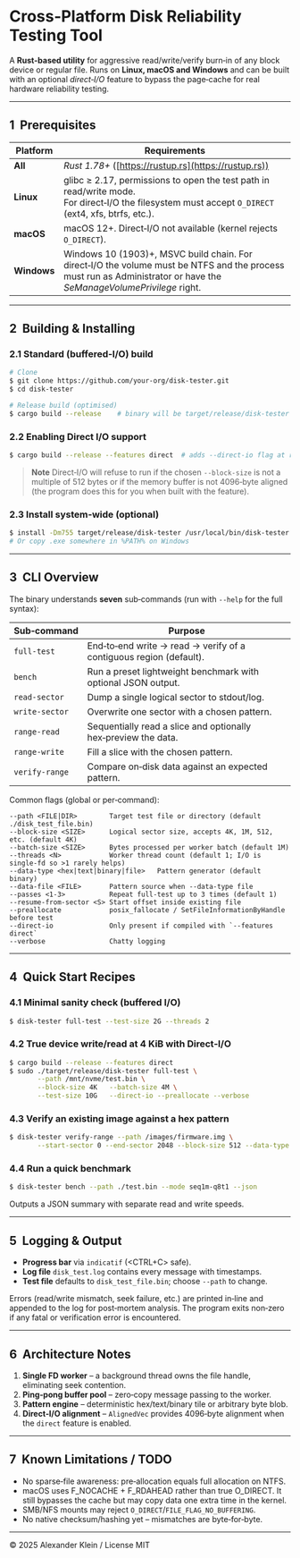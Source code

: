 # Cross‑Platform Disk Reliability Testing Tool

A **Rust-based utility** for aggressive read/write/verify burn‑in of any block device or regular file. Runs on **Linux, macOS and Windows** and can be built with an optional *direct‑I/O* feature to bypass the page‑cache for real hardware reliability testing.

---

## 1  Prerequisites

| Platform    | Requirements                                                                                                                                                        |
| ----------- | ------------------------------------------------------------------------------------------------------------------------------------------------------------------- |
| **All**     | *Rust 1.78+* ([https://rustup.rs](https://rustup.rs))                                                                                                               |
| **Linux**   | glibc ≥ 2.17, permissions to open the test path in read/write mode. <br>For direct‑I/O the filesystem must accept `O_DIRECT` (ext4, xfs, btrfs, etc.).              |
| **macOS**   | macOS 12+. Direct‑I/O not available (kernel rejects `O_DIRECT`).                                                                                                    |
| **Windows** | Windows 10 (1903)+, MSVC build chain. For direct‑I/O the volume must be NTFS and the process must run as Administrator or have the *SeManageVolumePrivilege* right. |

---

## 2  Building & Installing

### 2.1 Standard (buffered‑I/O) build

```bash
# Clone
$ git clone https://github.com/your-org/disk‑tester.git
$ cd disk‑tester

# Release build (optimised)
$ cargo build --release    # binary will be target/release/disk-tester
```

### 2.2 Enabling Direct I/O support

```bash
$ cargo build --release --features direct  # adds --direct-io flag at runtime
```

> **Note**  Direct‑I/O will refuse to run if the chosen `--block-size` is not a multiple of 512 bytes or if the memory buffer is not 4096‑byte aligned (the program does this for you when built with the feature).

### 2.3 Install system‑wide (optional)

```bash
$ install -Dm755 target/release/disk-tester /usr/local/bin/disk-tester   # Linux & macOS
# Or copy .exe somewhere in %PATH% on Windows
```

---

## 3  CLI Overview

The binary understands **seven** sub‑commands (run with `--help` for the full syntax):

| Sub‑command    | Purpose                                                            |
| -------------- | ------------------------------------------------------------------ |
| `full-test`    | End‑to‑end write → read → verify of a contiguous region (default). |
| `bench`        | Run a preset lightweight benchmark with optional JSON output. |
| `read-sector`  | Dump a single logical sector to stdout/log.                        |
| `write-sector` | Overwrite one sector with a chosen pattern.                        |
| `range-read`   | Sequentially read a slice and optionally hex‑preview the data.     |
| `range-write`  | Fill a slice with the chosen pattern.                              |
| `verify-range` | Compare on‑disk data against an expected pattern.                  |

Common flags (global or per‑command):

```
--path <FILE|DIR>        Target test file or directory (default ./disk_test_file.bin)
--block-size <SIZE>      Logical sector size, accepts 4K, 1M, 512, etc. (default 4K)
--batch-size <SIZE>      Bytes processed per worker batch (default 1M)
--threads <N>            Worker thread count (default 1; I/O is single‑fd so >1 rarely helps)
--data-type <hex|text|binary|file>   Pattern generator (default binary)
--data-file <FILE>       Pattern source when --data-type file
--passes <1‑3>           Repeat full-test up to 3 times (default 1)
--resume-from-sector <S> Start offset inside existing file
--preallocate            posix_fallocate / SetFileInformationByHandle before test
--direct-io              Only present if compiled with `--features direct`
--verbose                Chatty logging
```

---

## 4  Quick Start Recipes

### 4.1 Minimal sanity check (buffered I/O)

```bash
$ disk-tester full-test --test-size 2G --threads 2
```

### 4.2 True device write/read at 4 KiB with Direct‑I/O

```bash
$ cargo build --release --features direct
$ sudo ./target/release/disk-tester full-test \
       --path /mnt/nvme/test.bin \
       --block-size 4K   --batch-size 4M \
       --test-size 10G   --direct-io --preallocate --verbose
```

### 4.3 Verify an existing image against a hex pattern

```bash
$ disk-tester verify-range --path /images/firmware.img \
       --start-sector 0 --end-sector 2048 --block-size 512 --data-type hex
```

### 4.4 Run a quick benchmark

```bash
$ disk-tester bench --path ./test.bin --mode seq1m-q8t1 --json
```
Outputs a JSON summary with separate read and write speeds.

---

## 5  Logging & Output

* **Progress bar** via `indicatif` (\<CTRL+C> safe).
* **Log file** `disk_test.log` contains every message with timestamps.
* **Test file** defaults to `disk_test_file.bin`; choose `--path` to change.

Errors (read/write mismatch, seek failure, etc.) are printed in‑line and appended to the log for post‑mortem analysis. The program exits non‑zero if any fatal or verification error is encountered.

---

## 6  Architecture Notes

1. **Single FD worker** – a background thread owns the file handle, eliminating seek contention.
2. **Ping‑pong buffer pool** – zero‑copy message passing to the worker.
3. **Pattern engine** – deterministic hex/text/binary tile or arbitrary byte blob.
4. **Direct‑I/O alignment** – `AlignedVec` provides 4096‑byte alignment when the `direct` feature is enabled.

---

## 7  Known Limitations / TODO

* No sparse‑file awareness: pre‑allocation equals full allocation on NTFS.
* macOS uses F_NOCACHE + F_RDAHEAD rather than true O_DIRECT.  It still
  bypasses the cache but may copy data one extra time in the kernel.
* SMB/NFS mounts may reject `O_DIRECT`/`FILE_FLAG_NO_BUFFERING`.
* No native checksum/hashing yet – mismatches are byte‑for‑byte.

---

© 2025 Alexander Klein / License MIT

